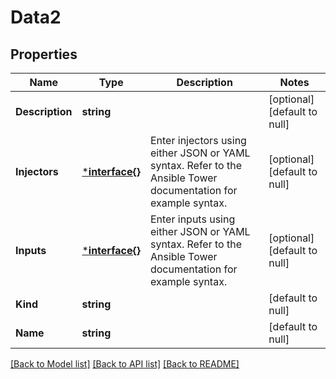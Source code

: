 # Data2

## Properties
Name | Type | Description | Notes
------------ | ------------- | ------------- | -------------
**Description** | **string** |  | [optional] [default to null]
**Injectors** | [***interface{}**](interface{}.md) | Enter injectors using either JSON or YAML syntax. Refer to the Ansible Tower documentation for example syntax. | [optional] [default to null]
**Inputs** | [***interface{}**](interface{}.md) | Enter inputs using either JSON or YAML syntax. Refer to the Ansible Tower documentation for example syntax. | [optional] [default to null]
**Kind** | **string** |  | [default to null]
**Name** | **string** |  | [default to null]

[[Back to Model list]](../README.md#documentation-for-models) [[Back to API list]](../README.md#documentation-for-api-endpoints) [[Back to README]](../README.md)


